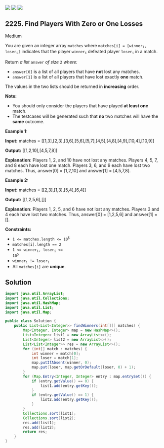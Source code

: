[![](https://img.shields.io/github/stars/javadev/LeetCode-in-Java?label=Stars&style=flat-square)](https://github.com/javadev/LeetCode-in-Java)
[![](https://img.shields.io/github/forks/javadev/LeetCode-in-Java?label=Fork%20me%20on%20GitHub%20&style=flat-square)](https://github.com/javadev/LeetCode-in-Java/fork)
[![](https://img.shields.io/badge/-LeetCode%20in%20Kotlin-blue?style=flat-square)](https://github.com/javadev/LeetCode-in-Kotlin)

## 2225\. Find Players With Zero or One Losses

Medium

You are given an integer array `matches` where <code>matches[i] = [winner<sub>i</sub>, loser<sub>i</sub>]</code> indicates that the player <code>winner<sub>i</sub></code> defeated player <code>loser<sub>i</sub></code> in a match.

Return _a list_ `answer` _of size_ `2` _where:_

*   `answer[0]` is a list of all players that have **not** lost any matches.
*   `answer[1]` is a list of all players that have lost exactly **one** match.

The values in the two lists should be returned in **increasing** order.

**Note:**

*   You should only consider the players that have played **at least one** match.
*   The testcases will be generated such that **no** two matches will have the **same** outcome.

**Example 1:**

**Input:** matches = \[\[1,3],[2,3],[3,6],[5,6],[5,7],[4,5],[4,8],[4,9],[10,4],[10,9]]

**Output:** [[1,2,10],[4,5,7,8]]

**Explanation:** Players 1, 2, and 10 have not lost any matches. Players 4, 5, 7, and 8 each have lost one match. Players 3, 6, and 9 each have lost two matches. Thus, answer[0] = [1,2,10] and answer[1] = [4,5,7,8].

**Example 2:**

**Input:** matches = \[\[2,3],[1,3],[5,4],[6,4]]

**Output:** [[1,2,5,6],[]]

**Explanation:** Players 1, 2, 5, and 6 have not lost any matches. Players 3 and 4 each have lost two matches. Thus, answer[0] = [1,2,5,6] and answer[1] = [].

**Constraints:**

*   <code>1 <= matches.length <= 10<sup>5</sup></code>
*   `matches[i].length == 2`
*   <code>1 <= winner<sub>i</sub>, loser<sub>i</sub> <= 10<sup>5</sup></code>
*   <code>winner<sub>i</sub> != loser<sub>i</sub></code>
*   All `matches[i]` are **unique**.

## Solution

```java
import java.util.ArrayList;
import java.util.Collections;
import java.util.HashMap;
import java.util.List;
import java.util.Map;

public class Solution {
    public List<List<Integer>> findWinners(int[][] matches) {
        Map<Integer, Integer> map = new HashMap<>();
        List<Integer> list1 = new ArrayList<>();
        List<Integer> list2 = new ArrayList<>();
        List<List<Integer>> res = new ArrayList<>();
        for (int[] match : matches) {
            int winner = match[0];
            int loser = match[1];
            map.putIfAbsent(winner, 0);
            map.put(loser, map.getOrDefault(loser, 0) + 1);
        }
        for (Map.Entry<Integer, Integer> entry : map.entrySet()) {
            if (entry.getValue() == 0) {
                list1.add(entry.getKey());
            }
            if (entry.getValue() == 1) {
                list2.add(entry.getKey());
            }
        }
        Collections.sort(list1);
        Collections.sort(list2);
        res.add(list1);
        res.add(list2);
        return res;
    }
}
```